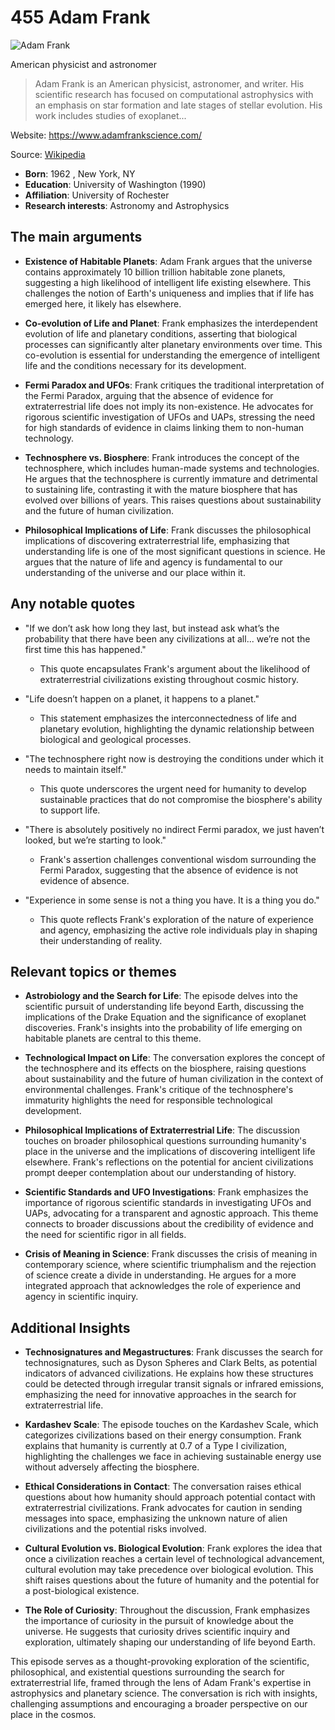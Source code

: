 # 455 Adam Frank

![Adam Frank](https://encrypted-tbn0.gstatic.com/images?q=tbn:ANd9GcSIcXvpQU4zYCENtAfoAzDie7Wlz-G8X2gNQ9W8zDg&s=0)

American physicist and astronomer

> Adam Frank is an American physicist, astronomer, and writer. His scientific research has focused on computational astrophysics with an emphasis on star formation and late stages of stellar evolution. His work includes studies of exoplanet...

Website: https://www.adamfrankscience.com/

Source: [Wikipedia](https://en.wikipedia.org/wiki/Adam_Frank)

- **Born**: 1962 , New York, NY
- **Education**: University of Washington (1990)
- **Affiliation**: University of Rochester
- **Research interests**: Astronomy and Astrophysics

## The main arguments

- **Existence of Habitable Planets**: Adam Frank argues that the universe contains approximately 10 billion trillion habitable zone planets, suggesting a high likelihood of intelligent life existing elsewhere. This challenges the notion of Earth's uniqueness and implies that if life has emerged here, it likely has elsewhere.

- **Co-evolution of Life and Planet**: Frank emphasizes the interdependent evolution of life and planetary conditions, asserting that biological processes can significantly alter planetary environments over time. This co-evolution is essential for understanding the emergence of intelligent life and the conditions necessary for its development.

- **Fermi Paradox and UFOs**: Frank critiques the traditional interpretation of the Fermi Paradox, arguing that the absence of evidence for extraterrestrial life does not imply its non-existence. He advocates for rigorous scientific investigation of UFOs and UAPs, stressing the need for high standards of evidence in claims linking them to non-human technology.

- **Technosphere vs. Biosphere**: Frank introduces the concept of the technosphere, which includes human-made systems and technologies. He argues that the technosphere is currently immature and detrimental to sustaining life, contrasting it with the mature biosphere that has evolved over billions of years. This raises questions about sustainability and the future of human civilization.

- **Philosophical Implications of Life**: Frank discusses the philosophical implications of discovering extraterrestrial life, emphasizing that understanding life is one of the most significant questions in science. He argues that the nature of life and agency is fundamental to our understanding of the universe and our place within it.

## Any notable quotes

- "If we don’t ask how long they last, but instead ask what’s the probability that there have been any civilizations at all... we’re not the first time this has happened."
  - This quote encapsulates Frank's argument about the likelihood of extraterrestrial civilizations existing throughout cosmic history.

- "Life doesn’t happen on a planet, it happens to a planet."
  - This statement emphasizes the interconnectedness of life and planetary evolution, highlighting the dynamic relationship between biological and geological processes.

- "The technosphere right now is destroying the conditions under which it needs to maintain itself."
  - This quote underscores the urgent need for humanity to develop sustainable practices that do not compromise the biosphere's ability to support life.

- "There is absolutely positively no indirect Fermi paradox, we just haven’t looked, but we’re starting to look."
  - Frank's assertion challenges conventional wisdom surrounding the Fermi Paradox, suggesting that the absence of evidence is not evidence of absence.

- "Experience in some sense is not a thing you have. It is a thing you do."
  - This quote reflects Frank's exploration of the nature of experience and agency, emphasizing the active role individuals play in shaping their understanding of reality.

## Relevant topics or themes

- **Astrobiology and the Search for Life**: The episode delves into the scientific pursuit of understanding life beyond Earth, discussing the implications of the Drake Equation and the significance of exoplanet discoveries. Frank's insights into the probability of life emerging on habitable planets are central to this theme.

- **Technological Impact on Life**: The conversation explores the concept of the technosphere and its effects on the biosphere, raising questions about sustainability and the future of human civilization in the context of environmental challenges. Frank's critique of the technosphere's immaturity highlights the need for responsible technological development.

- **Philosophical Implications of Extraterrestrial Life**: The discussion touches on broader philosophical questions surrounding humanity's place in the universe and the implications of discovering intelligent life elsewhere. Frank's reflections on the potential for ancient civilizations prompt deeper contemplation about our understanding of history.

- **Scientific Standards and UFO Investigations**: Frank emphasizes the importance of rigorous scientific standards in investigating UFOs and UAPs, advocating for a transparent and agnostic approach. This theme connects to broader discussions about the credibility of evidence and the need for scientific rigor in all fields.

- **Crisis of Meaning in Science**: Frank discusses the crisis of meaning in contemporary science, where scientific triumphalism and the rejection of science create a divide in understanding. He argues for a more integrated approach that acknowledges the role of experience and agency in scientific inquiry.

## Additional Insights

- **Technosignatures and Megastructures**: Frank discusses the search for technosignatures, such as Dyson Spheres and Clark Belts, as potential indicators of advanced civilizations. He explains how these structures could be detected through irregular transit signals or infrared emissions, emphasizing the need for innovative approaches in the search for extraterrestrial life.

- **Kardashev Scale**: The episode touches on the Kardashev Scale, which categorizes civilizations based on their energy consumption. Frank explains that humanity is currently at 0.7 of a Type I civilization, highlighting the challenges we face in achieving sustainable energy use without adversely affecting the biosphere.

- **Ethical Considerations in Contact**: The conversation raises ethical questions about how humanity should approach potential contact with extraterrestrial civilizations. Frank advocates for caution in sending messages into space, emphasizing the unknown nature of alien civilizations and the potential risks involved.

- **Cultural Evolution vs. Biological Evolution**: Frank explores the idea that once a civilization reaches a certain level of technological advancement, cultural evolution may take precedence over biological evolution. This shift raises questions about the future of humanity and the potential for a post-biological existence.

- **The Role of Curiosity**: Throughout the discussion, Frank emphasizes the importance of curiosity in the pursuit of knowledge about the universe. He suggests that curiosity drives scientific inquiry and exploration, ultimately shaping our understanding of life beyond Earth.

This episode serves as a thought-provoking exploration of the scientific, philosophical, and existential questions surrounding the search for extraterrestrial life, framed through the lens of Adam Frank's expertise in astrophysics and planetary science. The conversation is rich with insights, challenging assumptions and encouraging a broader perspective on our place in the cosmos.